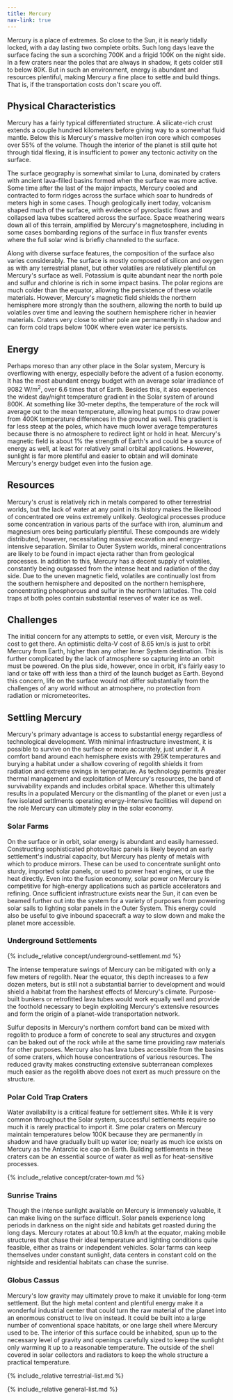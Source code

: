 ```yaml
---
title: Mercury
nav-link: true
---
```


Mercury is a place of extremes. So close to the Sun, it is nearly tidally locked, with a day lasting two complete orbits. Such long days leave the surface facing the sun a scorching 700K and a frigid 100K on the night side. In a few craters near the poles that are always in shadow, it gets colder still to below 80K. But in such an environment, energy is abundant and resources plentiful, making Mercury a fine place to settle and build things. That is, if the transportation costs don't scare you off.

## Physical Characteristics

Mercury has a fairly typical differentiated structure. A silicate-rich crust extends a couple hundred kilometers before giving way to a somewhat fluid mantle. Below this is Mercury's massive molten iron core which composes over 55% of the volume. Though the interior of the planet is still quite hot through tidal flexing, it is insufficient to power any tectonic activity on the surface.

The surface geography is somewhat similar to Luna, dominated by craters with ancient lava-filled basins formed when the surface was more active. Some time after the last of the major impacts, Mercury cooled and contracted to form ridges across the surface which soar to hundreds of meters high in some cases. Though geologically inert today, volcanism shaped much of the surface, with evidence of pyroclastic flows and collapsed lava tubes scattered across the surface. Space weathering wears down all of this terrain, amplified by Mercury's magnetosphere, including in some cases bombarding regions of the surface in flux transfer events where the full solar wind is briefly channeled to the surface.

Along with diverse surface features, the composition of the surface also varies considerably. The surface is mostly composed of silicon and oxygen as with any terrestrial planet, but other volatiles are relatively plentiful on Mercury's surface as well. Potassium is quite abundant near the north pole and sulfur and chlorine is rich in some impact basins. The polar regions are much colder than the equator, allowing the persistence of these volatile materials. However, Mercury's magnetic field shields the northern hemisphere more strongly than the southern, allowing the north to build up volatiles over time and leaving the southern hemisphere richer in heavier materials. Craters very close to either pole are permanently in shadow and can form cold traps below 100K where even water ice persists.

## Energy

Perhaps moreso than any other place in the Solar system, Mercury is overflowing with energy, especially before the advent of a fusion economy. It has the most abundant energy budget with an average solar irradiance of 9082 W/m<sup>2</sup>, over 6.6 times that of Earth. Besides this, it also experiences the widest day/night temperature gradient in the Solar system of around 800K. At something like 30-meter depths, the temperature of the rock will average out to the mean temperature, allowing heat pumps to draw power from 400K temperature differences in the ground as well. This gradient is far less steep at the poles, which have much lower average temperatures because there is no atmosphere to redirect light or hold in heat. Mercury's magnetic field is about 1% the strength of Earth's and could be a source of energy as well, at least for relatively small orbital applications. However, sunlight is far more plentiful and easier to obtain and will dominate Mercury's energy budget even into the fusion age.

## Resources

Mercury's crust is relatively rich in metals compared to other terrestrial worlds, but the lack of water at any point in its history makes the likelihood of concentrated ore veins extremely unlikely. Geological processes produce some concentration in various parts of the surface with iron, aluminum and magnesium ores being particularly plentiful. These compounds are widely distributed, however, necessitating massive excavation and energy-intensive separation. Similar to Outer System worlds, mineral concentrations are likely to be found in impact ejecta rather than from geological processes. In addition to this, Mercury has a decent supply of volatiles, constantly being outgassed from the intense heat and radiation of the day side. Due to the uneven magnetic field, volatiles are continually lost from the southern hemisphere and deposited on the northern hemisphere, concentrating phosphorous and sulfur in the northern latitudes. The cold traps at both poles contain substantial reserves of water ice as well.

## Challenges

The initial concern for any attempts to settle, or even visit, Mercury is the cost to get there. An optimistic delta-V cost of 8.65 km/s is just to orbit Mercury from Earth, higher than any other Inner System destination. This is further complicated by the lack of atmosphere so capturing into an orbit must be powered. On the plus side, however, once in orbit, it's fairly easy to land or take off with less than a third of the launch budget as Earth. Beyond this concern, life on the surface would not differ substantially from the challenges of any world without an atmosphere, no protection from radiation or micrometeorites.

## Settling Mercury

Mercury's primary advantage is access to substantial energy regardless of technological development. With minimal infrastructure investment, it is possible to survive on the surface or more accurately, just under it. A comfort band around each hemisphere exists with 295K temperatures and burying a habitat under a shallow covering of regolith shields it from radiation and extreme swings in temperature. As technology permits greater thermal management and exploitation of Mercury's resources, the band of survivability expands and includes orbital space. Whether this ultimately results in a populated Mercury or the dismantling of the planet or even just a few isolated settlments operating energy-intensive facilities will depend on the role Mercury can ultimately play in the solar economy.

### Solar Farms

On the surface or in orbit, solar energy is abundant and easily harnessed. Constructing sophisticated photovoltaic panels is likely beyond an early settlement's industrial capacity, but Mercury has plenty of metals with which to produce mirrors. These can be used to concentrate sunlight onto sturdy, imported solar panels, or used to power heat engines, or use the heat directly. Even into the fusion economy, solar power on Mercury is competitive for high-energy applications such as particle accelerators and refining. Once sufficient infrastructure exists near the Sun, it can even be beamed further out into the system for a variety of purposes from powering solar sails to lighting solar panels in the Outer System. This energy could also be useful to give inbound spacecraft a way to slow down and make the planet more accessible.

### Underground Settlements

{% include_relative concept/underground-settlement.md %}

The intense temperature swings of Mercury can be mitigated with only a few meters of regolith. Near the equator, this depth increases to a few dozen meters, but is still not a substantial barrier to development and would shield a habitat from the harshest effects of Mercury's climate. Purpose-built bunkers or retrofitted lava tubes would work equally well and provide the foothold necessary to begin exploiting Mercury's extensive resources and form the origin of a planet-wide transportation network.

Sulfur deposits in Mercury's northern comfort band can be mixed with regolith to produce a form of concrete to seal any structures and oxygen can be baked out of the rock while at the same time providing raw materials for other purposes. Mercury also has lava tubes accessible from the basins of some craters, which house concentrations of various resources. The reduced gravity makes constructing extensive subterranean complexes much easier as the regolith above does not exert as much pressure on the structure.

### Polar Cold Trap Craters

Water availability is a critical feature for settlement sites. While it is very common throughout the Solar system, successful settlements require so much it is rarely practical to import it. Sme polar craters on Mercury maintain temperatures below 100K because they are permanently in shadow and have gradually built up water ice; nearly as much ice exists on Mercury as the Antarctic ice cap on Earth. Building settlements in these craters can be an essential source of water as well as for heat-sensitive processes. 

{% include_relative concept/crater-town.md %}

### Sunrise Trains

Though the intense sunlight available on Mercury is immensely valuable, it can make living on the surface difficult. Solar panels experience long periods in darkness on the night side and habitats get roasted during the long days. Mercury rotates at about 10.8 km/h at the equator, making mobile structures that chase their ideal temperature and lighting conditions quite feasible, either as trains or independent vehicles. Solar farms can keep themselves under constant sunlight, data centers in constant cold on the nightside and residential habitats can chase the sunrise.

### Globus Cassus

Mercury's low gravity may ultimately prove to make it unviable for long-term settlement. But the high metal content and plentiful energy make it a wonderful industrial center that could turn the raw material of the planet into an enormous construct to live on instead. It could be built into a large number of conventional space habitats, or one large shell where Mercury used to be. The interior of this surface could be inhabited, spun up to the necessary level of gravity and openings carefully sized to keep the sunlight only warming it up to a reasonable temperature. The outside of the shell covered in solar collectors and radiators to keep the whole structure a practical temperature.

{% include_relative terrestrial-list.md %}

{% include_relative general-list.md %}